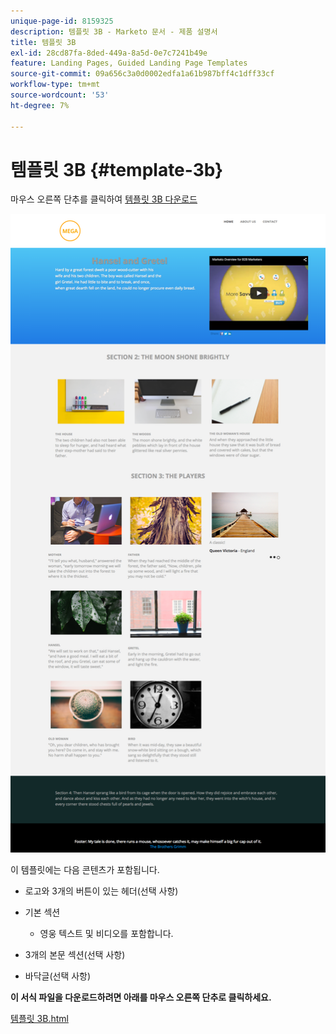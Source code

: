 ```yaml
---
unique-page-id: 8159325
description: 템플릿 3B - Marketo 문서 - 제품 설명서
title: 템플릿 3B
exl-id: 28cd87fa-8ded-449a-8a5d-0e7c7241b49e
feature: Landing Pages, Guided Landing Page Templates
source-git-commit: 09a656c3a0d0002edfa1a61b987bff4c1dff33cf
workflow-type: tm+mt
source-wordcount: '53'
ht-degree: 7%

---
```


# 템플릿 3B {#template-3b}

마우스 오른쪽 단추를 클릭하여 [템플릿 3B 다운로드](https://experienceleague.adobe.com/landing/marketo/lp-templates/template-3b.html?lang=ko)

![](assets/image2015-6-15-11-3a11-3a30.png)

이 템플릿에는 다음 콘텐츠가 포함됩니다.

* 로고와 3개의 버튼이 있는 헤더(선택 사항)
* 기본 섹션

   * 영웅 텍스트 및 비디오를 포함합니다.

* 3개의 본문 섹션(선택 사항)
* 바닥글(선택 사항)

**이 서식 파일을 다운로드하려면 아래를 마우스 오른쪽 단추로 클릭하세요.**

[템플릿 3B.html](https://experienceleague.adobe.com/landing/marketo/lp-templates/template-3b.html?lang=ko)
